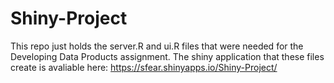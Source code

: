 # Shiny-Project

This repo just holds the server.R and ui.R files that were needed for the Developing Data Products assignment.
The shiny application that these files create is avaliable here: https://sfear.shinyapps.io/Shiny-Project/
